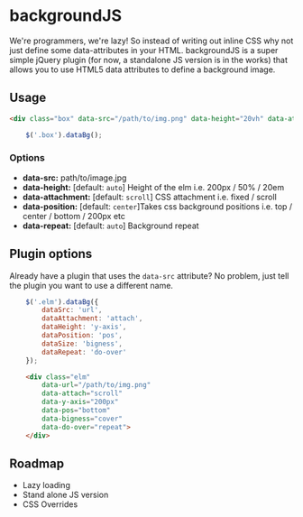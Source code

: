 # backgroundJS
We're programmers, we're lazy! So instead of writing out inline CSS why not just define some data-attributes in your HTML. backgroundJS is a super simple jQuery plugin (for now, a standalone JS version is in the works) that allows you to use HTML5 data attributes to define a background image.

## Usage 
```HTML 
<div class="box" data-src="/path/to/img.png" data-height="20vh" data-attachment="fixed"></div>
```

```javascript
	$('.box').dataBg();
```

### Options 
- **data-src:** path/to/image.jpg
- **data-height:** [default: `auto`] Height of the elm i.e. 200px / 50% / 20em
- **data-attachment:** [default: `scroll`] CSS attachment i.e. fixed / scroll
- **data-position:** [default: `center`]Takes css background positions i.e. top / center / bottom / 200px etc
- **data-repeat:** [default: `auto`] Background repeat

## Plugin options 
Already have a plugin that uses the `data-src` attribute? No problem, just tell the plugin you want to use a different name. 

```javascript
	$('.elm').dataBg({
    	dataSrc: 'url',
        dataAttachment: 'attach',
        dataHeight: 'y-axis',
        dataPosition: 'pos',
        dataSize: 'bigness',
        dataRepeat: 'do-over'
    });
```

```HTML
 	<div class="elm" 
    	data-url="/path/to/img.png" 
        data-attach="scroll" 
        data-y-axis="200px" 
        data-pos="bottom" 
        data-bigness="cover"
        data-do-over="repeat">
    </div>
```

## Roadmap 
- Lazy loading 
- Stand alone JS version
- CSS Overrides	